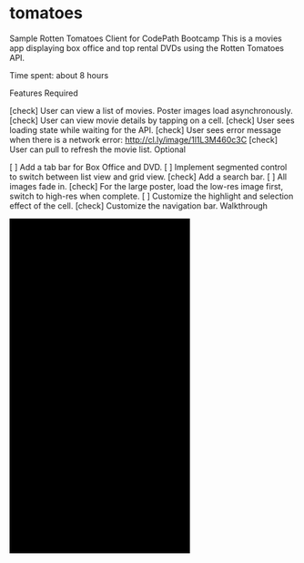# tomatoes
Sample Rotten Tomatoes Client for CodePath Bootcamp
This is a movies app displaying box office and top rental DVDs using the Rotten Tomatoes API.

Time spent: about 8 hours

Features
Required

[check] User can view a list of movies. Poster images load asynchronously.
[check] User can view movie details by tapping on a cell.
[check] User sees loading state while waiting for the API.
[check] User sees error message when there is a network error: http://cl.ly/image/1l1L3M460c3C
[check] User can pull to refresh the movie list.
Optional

[ ] Add a tab bar for Box Office and DVD.
[ ] Implement segmented control to switch between list view and grid view.
[check] Add a search bar.
[ ] All images fade in.
[check] For the large poster, load the low-res image first, switch to high-res when complete.
[ ] Customize the highlight and selection effect of the cell.
[check] Customize the navigation bar.
Walkthrough

![My Image](https://github.com/bryanmclellan/tomatoes/blob/0db893d3c3468db67b2f78d11af80d259a3f5b41/tomatoesDemo.gif)
